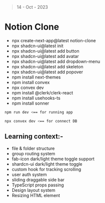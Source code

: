 > 14 - Oct - 2023

# Notion Clone

* npx create-next-app@latest notion-clone
* npx shadcn-ui@latest init
* npx shadcn-ui@latest add button
* npx shadcn-ui@latest add avatar
* npx shadcn-ui@latest add dropdown-menu
* npx shadcn-ui@latest add skeleton
* npx shadcn-ui@latest add popover
* npm install next-themes
* npm install convex
* npx convex dev
* npm install @clerk/clerk-react
* npm install usehooks-ts
* npm install sonner



```bash
npm run dev <== for running app

npx convex dev <== for connect DB
```


## Learning context:- 

* file & folder structure
* group routing system
* fab-icon dark/light theme toggle support
* shardcn-ui dark/light theme toggle
* custom hook for tracking scrolling
* user auth system
* sliding draggable side bar
* TypeScript props passing
* Design layout system
* Resizing HTML element